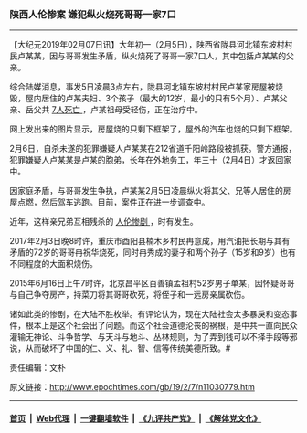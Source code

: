 ### 陕西人伦惨案 嫌犯纵火烧死哥哥一家7口
------------------------

<p>
 【大纪元2019年02月07日讯】大年初一（2月5日），陕西省陇县河北镇东坡村村民卢某某，因与哥哥发生矛盾，纵火烧死了哥哥一家7口人，其中包括卢某某的父亲。
</p>
<p>
 综合陆媒消息，事发5日凌晨3点左右，陇县河北镇东坡村村民卢某家房屋被烧毁，屋内居住的卢某夫妇、3个孩子（最大的12岁，最小的只有5个月）、卢某父亲、岳父共
 <a href="http://www.epochtimes.com/gb/tag/7%E4%BA%BA%E6%AD%BB%E4%BA%A1.html">
  7人死亡
 </a>
 ，卢某祖母受轻伤，正在治疗中。
</p>
<p>
 网上发出来的图片显示，房屋烧的只剩下框架了，屋外的汽车也烧的只剩下框架。
</p>
<p>
 2月6日，自杀未遂的犯罪嫌疑人卢某某在212省道千阳岭路段被抓获。警方通报，犯罪嫌疑人卢某某是卢某的胞弟，长年在外地务工，年三十（2月4日）才返回家中。
</p>
<p>
 因家庭矛盾，与哥哥发生争执，卢某某2月5日凌晨纵火将其父、兄等人居住的房屋点燃，然后驾车逃跑。目前，案件正在进一步调查中。
</p>
<p>
 近年，这样亲兄弟互相残杀的
 <a href="http://www.epochtimes.com/gb/tag/%E4%BA%BA%E4%BC%A6%E6%83%A8%E5%89%A7.html">
  人伦惨剧
 </a>
 ，时有发生。
</p>
<p>
 2017年2月3日晚8时许，重庆市酉阳县楠木乡村民冉意成，用汽油把长期与其有矛盾的72岁的哥哥冉祝华烧死，同时冉秀成的妻子和两个孙子（15岁和9岁）也有不同程度的大面积烧伤。
</p>
<p>
 2015年6月16日上午7时许，北京昌平区百善镇孟祖村52岁男子单某，因怀疑哥哥与自己争夺房产，持菜刀将其哥哥砍死，将侄子和一远房亲属砍伤。
</p>
<p>
 诸如此类的惨剧，在大陆不胜枚举。有评论认为，现在大陆社会太多暴戾和变态事件，根本上是这个社会出了问题。而这个社会道德沦丧的祸根，是中共一直向民众灌输无神论、斗争哲学、与天斗与地斗、丛林规则，为了弄到钱可以不择手段等邪说，从而破坏了中国的仁、义、礼、智、信等传统美德所致。#
</p>
<p>
 责任编辑：文朴
</p>

原文链接：http://www.epochtimes.com/gb/19/2/7/n11030779.htm


------------------------
#### [首页](https://github.com/gfw-breaker/banned-news/blob/master/README.md) &nbsp;|&nbsp; [Web代理](https://github.com/labour-camp/helloworld) &nbsp;|&nbsp; [一键翻墙软件](https://github.com/gfw-breaker/nogfw/blob/master/README.md) &nbsp;|&nbsp; [《九评共产党》](https://github.com/gfw-breaker/9ping.md/blob/master/README.md#九评之一评共产党是什么) &nbsp;|&nbsp; [《解体党文化》](https://github.com/gfw-breaker/jtdwh.md/blob/master/README.md#绪论)

